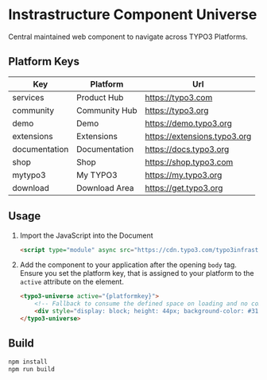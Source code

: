 # Instrastructure Component Universe

Central maintained web component to navigate across TYPO3 Platforms.

## Platform Keys

| Key             | Platform          | Url                            |
|-----------------|-------------------|--------------------------------|
| services        | Product Hub       | https://typo3.com              |
| community       | Community Hub     | https://typo3.org              |
| demo            | Demo              | https://demo.typo3.org         |
| extensions      | Extensions        | https://extensions.typo3.org   |
| documentation   | Documentation     | https://docs.typo3.org         |
| shop            | Shop              | https://shop.typo3.com         |
| mytypo3         | My TYPO3          | https://my.typo3.org           |
| download        | Download Area     | https://get.typo3.org          |

## Usage

1. Import the JavaScript into the Document

    ```html
    <script type="module" async src="https://cdn.typo3.com/typo3infrastructure/universe/dist/typo3-universe.js"></script>
    ```

2.  Add the component to your application after the opening `body` tag.
    Ensure you set the platform key, that is assigned to your platform
    to the `active` attribute on the element.

    ```html
    <typo3-universe active="{platformkey}">
        <!-- Fallback to consume the defined space on loading and no component support -->
        <div style="display: block; height: 44px; background-color: #313131;"></div>
    </typo3-universe>
    ```

## Build

```bash
npm install
npm run build
```
